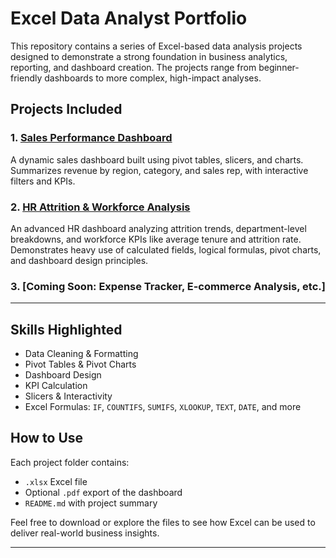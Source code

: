 # Excel Data Analyst Portfolio

This repository contains a series of Excel-based data analysis projects designed to demonstrate a strong foundation in business analytics, reporting, and dashboard creation. The projects range from beginner-friendly dashboards to more complex, high-impact analyses.

## Projects Included

### 1. [Sales Performance Dashboard](./Sales_Performance_Dashboard/Sales_Performance_Dashboard.xlsx)

A dynamic sales dashboard built using pivot tables, slicers, and charts. Summarizes revenue by region, category, and sales rep, with interactive filters and KPIs.

### 2. [HR Attrition & Workforce Analysis](./hr_attrition_dashboard)

An advanced HR dashboard analyzing attrition trends, department-level breakdowns, and workforce KPIs like average tenure and attrition rate. Demonstrates heavy use of calculated fields, logical formulas, pivot charts, and dashboard design principles.

### 3. [Coming Soon: Expense Tracker, E-commerce Analysis, etc.]

---

## Skills Highlighted
- Data Cleaning & Formatting
- Pivot Tables & Pivot Charts
- Dashboard Design
- KPI Calculation
- Slicers & Interactivity
- Excel Formulas: `IF`, `COUNTIFS`, `SUMIFS`, `XLOOKUP`, `TEXT`, `DATE`, and more

## How to Use
Each project folder contains:
- `.xlsx` Excel file
- Optional `.pdf` export of the dashboard
- `README.md` with project summary

Feel free to download or explore the files to see how Excel can be used to deliver real-world business insights.

---

